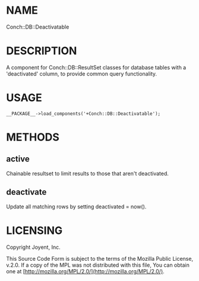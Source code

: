 # NAME

Conch::DB::Deactivatable

# DESCRIPTION

A component for Conch::DB::ResultSet classes for database tables with a 'deactivated' column,
to provide common query functionality.

# USAGE

```
__PACKAGE__->load_components('+Conch::DB::Deactivatable');
```

# METHODS

## active

Chainable resultset to limit results to those that aren't deactivated.

## deactivate

Update all matching rows by setting deactivated = now().

# LICENSING

Copyright Joyent, Inc.

This Source Code Form is subject to the terms of the Mozilla Public License,
v.2.0. If a copy of the MPL was not distributed with this file, You can obtain
one at [http://mozilla.org/MPL/2.0/](http://mozilla.org/MPL/2.0/).
